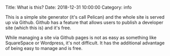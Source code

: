 Title: What is this?
Date: 2018-12-31 10:00:00
Category: info

This is a simple site generator (it's call Pelican) and the whole site is
served up via Github.  Github has a feature that allows users to publish 
a developer site (which this is) and it's free.

While managing a site via Github pages is not as easy as something like
SquareSpace or Wordpress, it's not difficult.  It has the additional advantage
of being easy to manage and is free.
